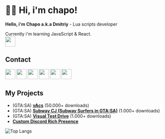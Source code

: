 # 👋🏻 Hi, i'm chapo!
**Hello, i'm Chapo a.k.a Dmitriy** - Lua scripts developer

Currently i'm learning JavaScript & React.   
<img height="32" src="https://skillicons.dev/icons?i=js,ts,lua,vscode"/>  
## Contact
[<img height="32" width="32" src="https://cdn.simpleicons.org/vk/white"/>](https://vk.com/ya_chapo)
[<img height="32" width="32" src="https://cdn.simpleicons.org/vk/white"/>](https://vk.com/chaposcripts)
[<img height="32" width="32" src="https://cdn.simpleicons.org/telegram/white"/>](https://t.me/ya_chapo)
[<img height="32" width="32" src="https://cdn.simpleicons.org/telegram/white"/>](https://t.me/chaposcripts)
[<img height="32" width="32" src="https://cdn.simpleicons.org/discord/white"/>](https://discord.gg/pXybQUmejw)
[<img height="32" width="32" src="https://cdn.simpleicons.org/youtube/#FF0000"/>](https://www.youtube.com/@ya_chapo)

## My Projects
* (GTA:SA) [**vAcs**](https://www.blast.hk/threads/133752/) (50.000+ downloads)
* (GTA:SA) [**Subway CJ (Subway Surfers in GTA:SA)**](https://www.blast.hk/threads/155704/) (1.000+ downloads)
* (GTA:SA) [**Visual Test Drive**](https://www.blast.hk/threads/109617/) (1.000+ downloads)
* [**Custom Discord Rich Presence**](https://github.com/GovnocodedByChapo/custom-discord-rich-presence)

![Top Langs](https://github-readme-stats.vercel.app/api/top-langs/?username=GovnocodedByChapo&layout=compact)  
